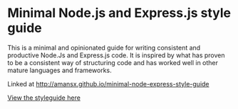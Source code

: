 Minimal Node.js and Express.js style guide
===========================================

This is a minimal and opinionated guide for writing consistent and productive Node.Js and Express.js code. It is inspired by what has proven to be a consistent way of structuring code and has worked well in other mature languages and frameworks.

Linked at http://amansx.github.io/minimal-node-express-style-guide

[View the styleguide here](http://amansx.github.io/minimal-node-express-style-guide)

